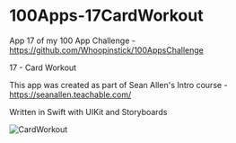 # 100Apps-17CardWorkout

App 17 of my 100 App Challenge - https://github.com/Whoopinstick/100AppsChallenge

17 - Card Workout

This app was created as part of Sean Allen's Intro course - https://seanallen.teachable.com/

Written in Swift with UIKit and Storyboards


![CardWorkout](./CardWorkout.gif)
